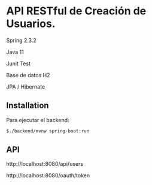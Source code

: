 # API RESTful de Creación de Usuarios.

Spring 2.3.2

Java 11

Junit Test

Base de datos H2

JPA / Hibernate

## Installation

Para ejecutar el backend:

```bash
$./backend/mvnw spring-boot:run
```

## API

http://localhost:8080/api/users

http://localhost:8080/oauth/token
